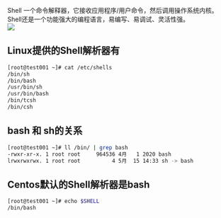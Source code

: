 Shell 一个命令解释器，它接收应用程序/用户命令，然后调用操作系统内核。<br />Shell还是一个功能强大的编程语言，易编写、易调试、灵活性强。<br />![](https://cdn.nlark.com/yuque/0/2023/jpeg/396745/1693060621788-2d5f1c66-1c9f-4e9a-9102-16f855054dba.jpeg)
<a name="K4nMt"></a>
## Linux提供的Shell解析器有
```bash
[root@test001 ~]# cat /etc/shells 
/bin/sh
/bin/bash
/usr/bin/sh
/usr/bin/bash
/bin/tcsh
/bin/csh
```
<a name="UrwSo"></a>
## bash 和 sh的关系
```bash
[root@test001 ~]# ll /bin/ | grep bash
-rwxr-xr-x. 1 root root     964536 4月   1 2020 bash
lrwxrwxrwx. 1 root root          4 5月  15 14:33 sh -> bash
```
<a name="JbDZY"></a>
## Centos默认的Shell解析器是bash
```bash
[root@test001 ~]# echo $SHELL
/bin/bash
```

